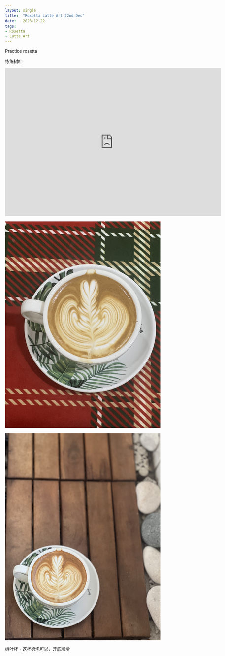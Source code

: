 ```yaml
---
layout: single
title:  "Rosetta Latte Art 22nd Dec"
date:   2023-12-22
tags:
- Rosetta
- Latte Art
---
```




Practice rosetta

练练树叶


<div class="embed-container">
  <iframe
      src="https://www.youtube.com/embed/4atle5Fznqc"
      width="700"
      height="480"
      frameborder="0"
      allowfullscreen="true">
  </iframe>
</div>



![](/assets/img/2023/12/22/IMG_1485.jpg)

![](/assets/img/2023/12/22/IMG_1489.jpg)

树叶杯 - 这杯奶泡可以，开底顺滑
